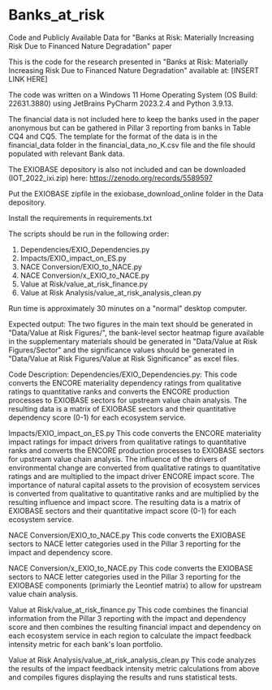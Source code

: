 # Banks_at_risk
Code and Publicly Available Data for "Banks at Risk: Materially Increasing Risk Due to Financed Nature Degradation" paper 

This is the code for the research presented in "Banks at Risk: Materially Increasing Risk Due to Financed Nature Degradation" available at: [INSERT LINK HERE]

The code was written on a Windows 11 Home Operating System (OS Build: 22631.3880) using JetBrains PyCharm 2023.2.4 and Python 3.9.13.

The financial data is not included here to keep the banks used in the paper anonymous but can be gathered in Pillar 3 reporting from banks in Table CQ4 and CQ5. The template for the format of the data is in the financial_data folder in the financial_data_no_K.csv file and the file should populated with relevant Bank data. 

The EXIOBASE depository is also not included and can be downloaded (IOT_2022_ixi.zip) here: https://zenodo.org/records/5589597

Put the EXIOBASE zipfile in the exiobase_download_online folder in the Data depository.

Install the requirements in requirements.txt 

The scripts should be run in the following order:
1. Dependencies/EXIO_Dependencies.py
2. Impacts/EXIO_impact_on_ES.py
3. NACE Conversion/EXIO_to_NACE.py
4. NACE Conversion/x_EXIO_to_NACE.py
5. Value at Risk/value_at_risk_finance.py
6. Value at Risk Analysis/value_at_risk_analysis_clean.py

Run time is approximately 30 minutes on a "normal" desktop computer. 

Expected output:
The two figures in the main text should be generated in  "Data/Value at Risk Figures/", the bank-level sector heatmap figure available in the supplementary materials should be generated in "Data/Value at Risk Figures/Sector" and the significance values should be generated in  "Data/Value at Risk Figures/Value at Risk Significance" as excel files. 

Code Description:
Dependencies/EXIO_Dependencies.py: 
This code converts the ENCORE materiality dependency ratings from qualitative ratings to quantitative ranks and converts the ENCORE production processes to EXIOBASE sectors for upstream value chain analysis. The resulting data is a matrix of EXIOBASE sectors and their quantitative dependency score (0-1) for each ecosystem service.  

Impacts/EXIO_impact_on_ES.py
This code converts the ENCORE materiality impact ratings for impact drivers from qualitative ratings to quantitative ranks and converts the ENCORE production processes to EXIOBASE sectors for upstream value chain analysis. The influence of the drivers of environmental change are converted from qualitative ratings to quantitative ratings and are multiplied to the impact driver ENCORE impact score. The importance of natural capital assets to the provision of ecosystem services is converted from qualitative to quantitative ranks and are multiplied by the resulting influence and impact score. The resulting data is a matrix of EXIOBASE sectors and their quantitative impact score (0-1) for each ecosystem service.  

NACE Conversion/EXIO_to_NACE.py
This code converts the EXIOBASE sectors to NACE letter categories used in the Pillar 3 reporting for the impact and dependency score. 

NACE Conversion/x_EXIO_to_NACE.py
This code converts the EXIOBASE sectors to NACE letter categories used in the Pillar 3 reporting for the EXIOBASE components (primiarly the Leontief matrix) to allow for upstream value chain analysis. 

Value at Risk/value_at_risk_finance.py
This code combines the financial information from the Pillar 3 reporting with the impact and dependency score and then combines the resulting financial impact and dependency on each ecosystem service in each region to calculate the impact feedback intensity metric for each bank's loan portfolio.

Value at Risk Analysis/value_at_risk_analysis_clean.py
This code analyzes the results of the impact feedback intensity metric calculations from above and compiles figures displaying the results and runs statistical tests. 
